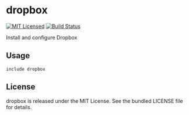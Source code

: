 dropbox
==============

[![MIT Licensed](https://img.shields.io/badge/license-MIT-green.svg)](https://tldrlegal.com/license/mit-license)
[![Build Status](https://img.shields.io/circleci/project/halyard/puppet-dropbox.svg)](https://circleci.com/gh/halyard/puppet-dropbox)

Install and configure Dropbox

## Usage

```puppet
include dropbox
```

## License

dropbox is released under the MIT License. See the bundled LICENSE file for details.

